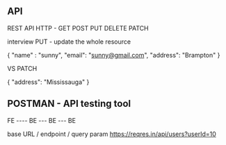 ## API 

REST API 
HTTP  - GET POST PUT DELETE PATCH 


interview 
PUT  - update the whole resource 

{
"name" : "sunny",
"email": "sunny@gmail.com",
"address": "Brampton"
}

VS PATCH 

{
"address": "Mississauga"
}


## POSTMAN  - API testing tool 


FE ---- BE  ---  BE         --- BE 

base URL          / endpoint  / query param
https://reqres.in/api/users?userId=10





